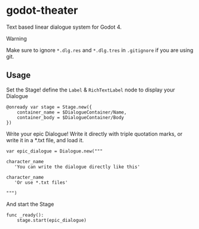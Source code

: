 # godot-theater

Text based linear dialogue system for Godot 4.

> [!WARNING]
> Make sure to ignore `*.dlg.res` and `*.dlg.tres` in `.gitignore` if you are using git.

## Usage
Set the Stage! define the `Label` & `RichTextLabel` node to display your Dialogue
```gdscript
@onready var stage = Stage.new({
    container_name = $DialogueContainer/Name,
    container_body = $DialogueContainer/Body
})
```

Write your epic Dialogue! Write it directly with triple quotation marks, or write it in a *.txt file, and load it.
```gdscript
var epic_dialogue = Dialogue.new("""

character_name
   'You can write the dialogue directly like this'

character_name
   'Or use *.txt files'

""")
```

And start the Stage
```gdscript
func _ready():
    stage.start(epic_dialogue)
```
